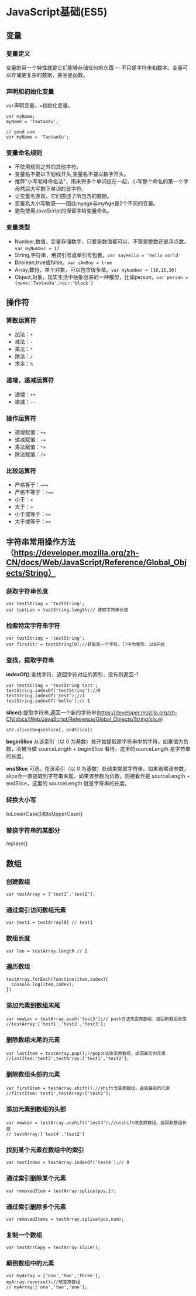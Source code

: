 # JavaScript基础(ES5)

## 变量

### 变量定义
变量的另一个特性就是它们能够存储任何的东西 -- 不只是字符串和数字。变量可以存储更复杂的数据，甚至是函数。

### 声明和初始化变量
`var`声明变量，`=`初始化变量。

```
var myName;
myName = 'TaotaoXu';

// good use
var myName = 'TaotaoXu';

```

### 变量命名规则
- 不使用规则之外的其他字符。
- 变量名不要以下划线开头,变量名不要以数字开头。
- 推荐"小写驼峰命名法"，用来将多个单词组在一起，小写整个命名的第一个字母然后大写剩下单词的首字符。
- 让变量名直观，它们描述了所包含的数据。
- 变量名大小写敏感——因此myage与myAge是2个不同的变量。
- 避免使用JavaScript的保留字给变量命名。

### 变量类型
- Number,数值，变量存储数字，只要是数值都可以，不管是整数还是浮点数。`var myNumber = 17`
- String,字符串，用双引号或单引号包裹。`var sayHello = 'hello world'`
- Boolean,true或false。`var iAmBoy = true`
- Array,数组，单个对象，可以包含很多值。`var myNumber = [10,15,30]`
- Object,对象，现实生活中抽象出来的一种模型，比如person，`var person = {name:'TaotaoXu',hair:'black'}`

## 操作符

### 算数运算符
- 加法：`+`
- 减法：`-`
- 乘法：`*`
- 除法：`/`
- 求余：`%`

### 递增，递减运算符
- 递增：`++`
- 递减：`--`

### 操作运算符
- 递增赋值：`+=`
- 递减赋值：`-=`
- 乘法赋值：`*=`
- 除法赋值：`/=`

### 比较运算符
- 严格等于：`===`
- 严格不等于：`!==`
- 小于：`<`
- 大于：`>`
- 小于或等于：`<=`
- 大于或等于：`>=`

## 字符串常用操作方法（https://developer.mozilla.org/zh-CN/docs/Web/JavaScript/Reference/Global_Objects/String）

### 获取字符串长度
```
var testString = 'testString';
var tsetLen = testString.length;// 获取字符串长度
```

### 检索特定字符串字符
```
var testString = 'testString';
var firstStr = testString[0];//获取第一个字符，[]中为索引，以0开始
```

### 查找，提取字符串
**indexOf()**:查找字符，返回字符对应的索引，没有则返回-1
```
var testString = 'testString test';
testString.indexOf('testString');//0
testString.indexOf('test');//1
testString.indexOf('hello');//-1
```
**slice()**:提取字符串,返回一个新的字符串(https://developer.mozilla.org/zh-CN/docs/Web/JavaScript/Reference/Global_Objects/String/slice)

```
str.slice(beginSlice[, endSlice])
```
**beginSlice**
从该索引（以 0 为基数）处开始提取原字符串中的字符。如果值为负数，会被当做 sourceLength + beginSlice 看待，这里的sourceLength 是字符串的长度。

**endSlice**
可选。在该索引（以 0 为基数）处结束提取字符串。如果省略该参数，slice会一直提取到字符串末尾。如果该参数为负数，则被看作是 sourceLength + endSlice，这里的 sourceLength 就是字符串的长度。

### 转换大小写
toLowerCase()和toUpperCase()

### 替换字符串的某部分
replase()

## 数组

### 创建数组
```
var testArray = ['test1','test2'];
```
### 通过索引访问数组元素

```
var test1 = testArray[0] // test1
```

### 数组长度
```
var len = testArray.length // 2
```

### 遍历数组
```
testArray.forEach(function(item,index){
  console.log(item,index);
})
```

### 添加元素到数组末尾
```
var newLen = testArray.push('test3');// push方法改变原数组，返回新数组长度
//testArray:['test1','test2','test3'];
```

### 删除数组末尾的元素
```
var lastItem = testArray.pop();//pop方法改变原数组，返回最后的元素
//lastItem:'test3',testArray:['test1','test2'];
```

### 删除数组头部的元素
```
var firstItem = testArray.shift();//shift改变原数组，返回最前的元素
//firstItem:'test1',testArray:['test2'];
```

### 添加元素到数组的头部
```
var newLen = testArray.unshift('test4');//unshift改变原数组，返回新数组长度
// testArray:['test4','test2']
```

### 找到某个元素在数组中的索引
```
var testIndex = testArray.indexOf('test4');// 0
```

### 通过索引删除某个元素
```
var removedItem = testArray.splice(pos,1);
```

### 通过索引删除多个元素
```
var removedItems = testArray.splice(pos,num);
```

### 复制一个数组
```
var testArrCopy = testArray.slice();
```

### 颠倒数组中的元素

```
var myArray = ['one','two','three'];
myArray.reverse();//改变原数组
// myArray:['one','two','one'];
```

